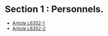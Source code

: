 # Section 1 : Personnels.

* [Article L6352-1](./LEGIARTI000021343625.md)
* [Article L6352-2](./LEGIARTI000006904399.md)
